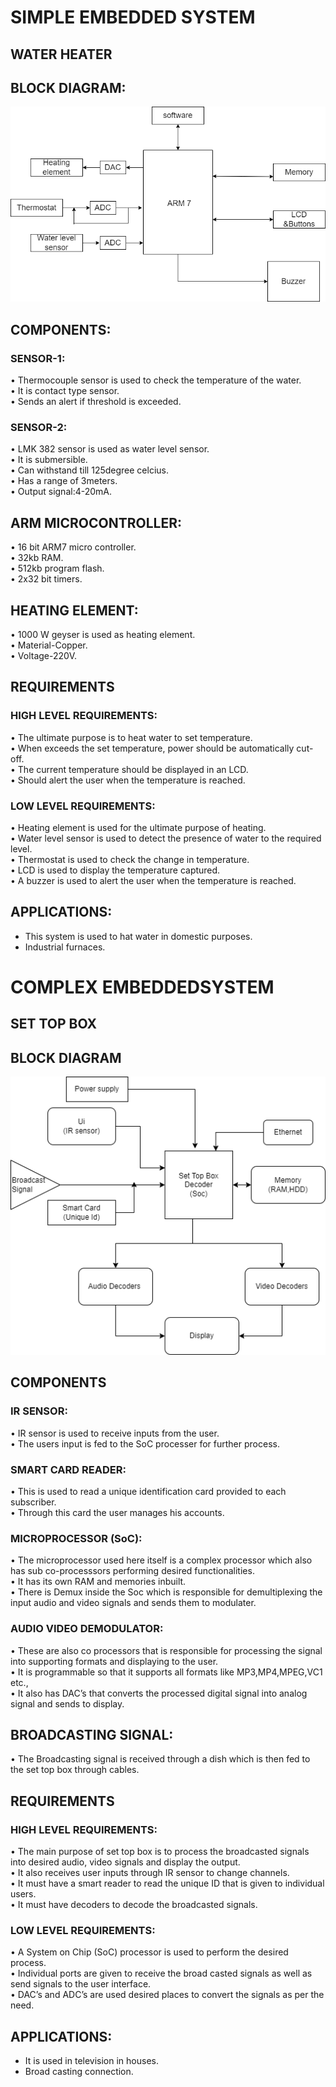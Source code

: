 # SIMPLE EMBEDDED SYSTEM
## WATER HEATER
## BLOCK DIAGRAM:

![](/Case%20study/water%20heater.png)

## COMPONENTS:

### SENSOR-1:
•	Thermocouple sensor is used to check the temperature of the water.  
•	It is contact type sensor.  
•	Sends an alert if threshold is exceeded.  

### SENSOR-2:
•	LMK 382 sensor is used as water level sensor.   
•	It is submersible.    
•	Can withstand till 125degree celcius.   
•	Has a range of 3meters.   
•	Output signal:4-20mA.   

## ARM MICROCONTROLLER:

•	16 bit ARM7 micro controller.   
•	32kb RAM.   
•	512kb program flash.    
•	2x32 bit timers.      

## HEATING ELEMENT:

•	1000 W geyser is used as heating element.   
•	Material-Copper.    
•	Voltage-220V.    

## REQUIREMENTS
### HIGH LEVEL REQUIREMENTS:
•	The ultimate purpose is to heat water to set temperature.     
•	When exceeds the set temperature, power should be automatically cut-off.  
•	The current temperature should be displayed in an LCD.  
•	Should alert the user when the temperature is reached.  

### LOW LEVEL REQUIREMENTS:

•	Heating element is used for the ultimate purpose of heating.  
•	Water level sensor is used to detect the presence of water to the required level.   
•	Thermostat is used to check the change in temperature.  
•	LCD is used to display the temperature captured.  
•	A buzzer is used to alert the user when the temperature is reached. 

## APPLICATIONS:
* This system is used to hat water in domestic purposes.
* Industrial furnaces.


# COMPLEX EMBEDDEDSYSTEM
## SET TOP BOX

## BLOCK DIAGRAM
![](/Case%20study/Complex.png)

## COMPONENTS
### IR SENSOR:
•	IR sensor is used to receive inputs from the user.  
•	The users input is fed to the SoC processer for further process.  

### SMART CARD READER:
•	This is used to read a unique identification card provided to each subscriber.  
•	Through this card the user manages his accounts.  

### MICROPROCESSOR (SoC):
•	The microprocessor used here itself is a complex processor which also has sub co-processsors performing desired functionalities.  
•	It has its own RAM and memories inbuilt.  
•	There is Demux inside the Soc which is responsible for demultiplexing the input audio and video signals and sends them to modulater.  

### AUDIO VIDEO DEMODULATOR:
•	These are also co processors that is responsible for processing the signal into supporting formats and displaying to the user.  
•	It is programmable so that it supports all formats like MP3,MP4,MPEG,VC1 etc.,  
•	It also has DAC’s that converts the processed digital signal into analog signal and sends to display. 

## BROADCASTING SIGNAL:
•	The Broadcasting signal is received through a dish which is then fed to the set top box through cables.   

## REQUIREMENTS
### HIGH LEVEL REQUIREMENTS:
•	The main purpose of set top box is to process the broadcasted signals into desired audio, video signals and display the output.     
•	It also receives user inputs through IR sensor to change channels.  
•	It must have a smart reader to read the unique ID that is given to individual users.  
•	It must have decoders to decode the broadcasted signals.  

### LOW LEVEL REQUIREMENTS:
•	A System on Chip (SoC) processor is used to perform the desired process.  
•	Individual ports are given to receive the broad casted signals as well as send signals to the user interface.     
•	DAC’s and ADC’s are used desired places to convert the signals as per the need. 

## APPLICATIONS:
* It is used in television in houses.
* Broad casting connection.













